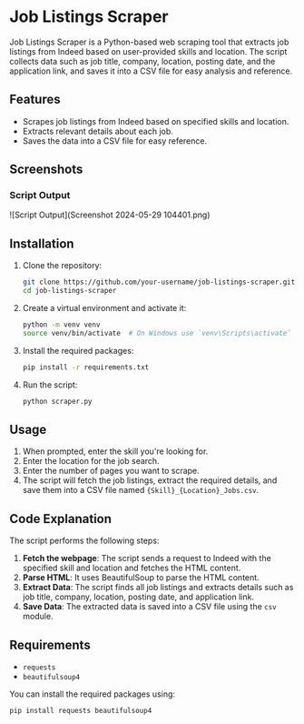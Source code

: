 # Job Listings Scraper

Job Listings Scraper is a Python-based web scraping tool that extracts job listings from Indeed based on user-provided skills and location. The script collects data such as job title, company, location, posting date, and the application link, and saves it into a CSV file for easy analysis and reference.

## Features

- Scrapes job listings from Indeed based on specified skills and location.
- Extracts relevant details about each job.
- Saves the data into a CSV file for easy reference.

## Screenshots

### Script Output
![Script Output](Screenshot 2024-05-29 104401.png)

## Installation

1. Clone the repository:

    ```bash
    git clone https://github.com/your-username/job-listings-scraper.git
    cd job-listings-scraper
    ```

2. Create a virtual environment and activate it:

    ```bash
    python -m venv venv
    source venv/bin/activate  # On Windows use `venv\Scripts\activate`
    ```

3. Install the required packages:

    ```bash
    pip install -r requirements.txt
    ```

4. Run the script:

    ```bash
    python scraper.py
    ```

## Usage

1. When prompted, enter the skill you're looking for.
2. Enter the location for the job search.
3. Enter the number of pages you want to scrape.
4. The script will fetch the job listings, extract the required details, and save them into a CSV file named `{Skill}_{Location}_Jobs.csv`.

## Code Explanation

The script performs the following steps:

1. **Fetch the webpage**: The script sends a request to Indeed with the specified skill and location and fetches the HTML content.
2. **Parse HTML**: It uses BeautifulSoup to parse the HTML content.
3. **Extract Data**: The script finds all job listings and extracts details such as job title, company, location, posting date, and application link.
4. **Save Data**: The extracted data is saved into a CSV file using the `csv` module.

## Requirements

- `requests`
- `beautifulsoup4`

You can install the required packages using:

```bash
pip install requests beautifulsoup4

